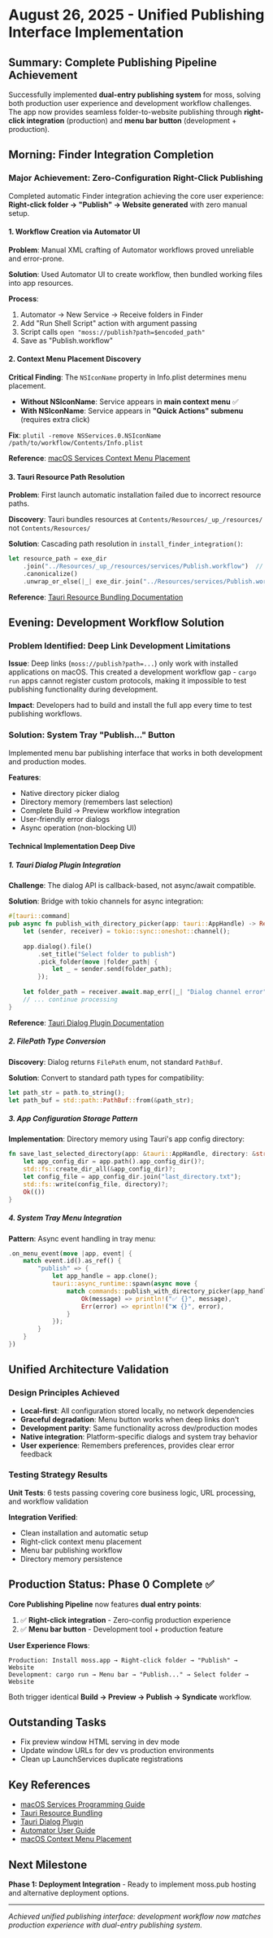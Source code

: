 # August 26, 2025 - Unified Publishing Interface Implementation

## Summary: Complete Publishing Pipeline Achievement

Successfully implemented **dual-entry publishing system** for moss, solving both production user experience and development workflow challenges. The app now provides seamless folder-to-website publishing through **right-click integration** (production) and **menu bar button** (development + production).

## Morning: Finder Integration Completion

### Major Achievement: Zero-Configuration Right-Click Publishing

Completed automatic Finder integration achieving the core user experience: **Right-click folder → "Publish" → Website generated** with zero manual setup.

#### 1. Workflow Creation via Automator UI
**Problem**: Manual XML crafting of Automator workflows proved unreliable and error-prone.

**Solution**: Used Automator UI to create workflow, then bundled working files into app resources.

**Process**:
1. Automator → New Service → Receive folders in Finder
2. Add "Run Shell Script" action with argument passing
3. Script calls `open "moss://publish?path=$encoded_path"`
4. Save as "Publish.workflow"

#### 2. Context Menu Placement Discovery
**Critical Finding**: The `NSIconName` property in Info.plist determines menu placement.

- **Without NSIconName**: Service appears in **main context menu** ✅  
- **With NSIconName**: Service appears in **"Quick Actions" submenu** (requires extra click)

**Fix**: `plutil -remove NSServices.0.NSIconName /path/to/workflow/Contents/Info.plist`

**Reference**: [macOS Services Context Menu Placement](https://stackoverflow.com/questions/445872/is-it-possible-to-move-quick-action-from-the-separate-tab-directly-to-context-me)

#### 3. Tauri Resource Path Resolution
**Problem**: First launch automatic installation failed due to incorrect resource paths.

**Discovery**: Tauri bundles resources at `Contents/Resources/_up_/resources/` not `Contents/Resources/`

**Solution**: Cascading path resolution in `install_finder_integration()`:
```rust
let resource_path = exe_dir
    .join("../Resources/_up_/resources/services/Publish.workflow")  // Tauri production
    .canonicalize()
    .unwrap_or_else(|_| exe_dir.join("../Resources/services/Publish.workflow"))  // Fallback
```

**Reference**: [Tauri Resource Bundling Documentation](https://v2.tauri.app/concept/resources/)

## Evening: Development Workflow Solution

### Problem Identified: Deep Link Development Limitations

**Issue**: Deep links (`moss://publish?path=...`) only work with installed applications on macOS. This created a development workflow gap - `cargo run` apps cannot register custom protocols, making it impossible to test publishing functionality during development.

**Impact**: Developers had to build and install the full app every time to test publishing workflows.

### Solution: System Tray "Publish..." Button

Implemented menu bar publishing interface that works in both development and production modes.

**Features**:
- Native directory picker dialog
- Directory memory (remembers last selection)
- Complete Build → Preview workflow integration
- User-friendly error dialogs
- Async operation (non-blocking UI)

#### Technical Implementation Deep Dive

##### 1. Tauri Dialog Plugin Integration
**Challenge**: The dialog API is callback-based, not async/await compatible.

**Solution**: Bridge with tokio channels for async integration:
```rust
#[tauri::command]
pub async fn publish_with_directory_picker(app: tauri::AppHandle) -> Result<String, String> {
    let (sender, receiver) = tokio::sync::oneshot::channel();
    
    app.dialog().file()
        .set_title("Select folder to publish")
        .pick_folder(move |folder_path| {
            let _ = sender.send(folder_path);
        });
    
    let folder_path = receiver.await.map_err(|_| "Dialog channel error")?;
    // ... continue processing
}
```

**Reference**: [Tauri Dialog Plugin Documentation](https://v2.tauri.app/plugin/dialog/)

##### 2. FilePath Type Conversion
**Discovery**: Dialog returns `FilePath` enum, not standard `PathBuf`.

**Solution**: Convert to standard path types for compatibility:
```rust
let path_str = path.to_string();
let path_buf = std::path::PathBuf::from(&path_str);
```

##### 3. App Configuration Storage Pattern
**Implementation**: Directory memory using Tauri's app config directory:
```rust
fn save_last_selected_directory(app: &tauri::AppHandle, directory: &str) -> Result<(), String> {
    let app_config_dir = app.path().app_config_dir()?;
    std::fs::create_dir_all(&app_config_dir)?;
    let config_file = app_config_dir.join("last_directory.txt");
    std::fs::write(config_file, directory)?;
    Ok(())
}
```

##### 4. System Tray Menu Integration
**Pattern**: Async event handling in tray menu:
```rust
.on_menu_event(move |app, event| {
    match event.id().as_ref() {
        "publish" => {
            let app_handle = app.clone();
            tauri::async_runtime::spawn(async move {
                match commands::publish_with_directory_picker(app_handle).await {
                    Ok(message) => println!("✅ {}", message),
                    Err(error) => eprintln!("❌ {}", error),
                }
            });
        }
    }
})
```

## Unified Architecture Validation

### Design Principles Achieved
- **Local-first**: All configuration stored locally, no network dependencies
- **Graceful degradation**: Menu button works when deep links don't  
- **Development parity**: Same functionality across dev/production modes
- **Native integration**: Platform-specific dialogs and system tray behavior
- **User experience**: Remembers preferences, provides clear error feedback

### Testing Strategy Results
**Unit Tests**: 6 tests passing covering core business logic, URL processing, and workflow validation

**Integration Verified**: 
- Clean installation and automatic setup
- Right-click context menu placement
- Menu bar publishing workflow
- Directory memory persistence

## Production Status: Phase 0 Complete ✅

**Core Publishing Pipeline** now features **dual entry points**:
1. ✅ **Right-click integration** - Zero-config production experience
2. ✅ **Menu bar button** - Development tool + production feature

**User Experience Flows**:
```
Production: Install moss.app → Right-click folder → "Publish" → Website
Development: cargo run → Menu bar → "Publish..." → Select folder → Website
```

Both trigger identical **Build → Preview → Publish → Syndicate** workflow.

## Outstanding Tasks

- Fix preview window HTML serving in dev mode
- Update window URLs for dev vs production environments  
- Clean up LaunchServices duplicate registrations

## Key References

- [macOS Services Programming Guide](https://developer.apple.com/library/archive/documentation/LanguagesUtilities/Conceptual/MacAutomationScriptingGuide/MakeaSystem-WideService.html)
- [Tauri Resource Bundling](https://v2.tauri.app/concept/resources/)
- [Tauri Dialog Plugin](https://v2.tauri.app/plugin/dialog/)
- [Automator User Guide](https://support.apple.com/guide/automator/welcome/mac)
- [macOS Context Menu Placement](https://stackoverflow.com/questions/445872/is-it-possible-to-move-quick-action-from-the-separate-tab-directly-to-context-me)

## Next Milestone

**Phase 1: Deployment Integration** - Ready to implement moss.pub hosting and alternative deployment options.

---

*Achieved unified publishing interface: development workflow now matches production experience with dual-entry publishing system.*